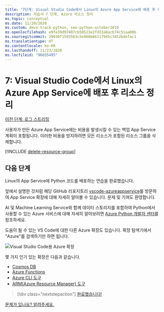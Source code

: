 ```yaml
---
title: '7단계: Visual Studio Code에서 Linux의 Azure App Service에 배포 후 리소스 정리'
description: 자습서 7 단계, Azure 리소스 정리
ms.topic: conceptual
ms.date: 11/20/2020
ms.custom: devx-track-python, seo-python-october2019
ms.openlocfilehash: e9fe39d97487cb58523e2fd33a8acb74c51aa00b
ms.sourcegitcommit: 29930f1593563c5e968b86117945c3452bdefac1
ms.translationtype: HT
ms.contentlocale: ko-KR
ms.lasthandoff: 11/23/2020
ms.locfileid: "96035495"
---
```

# <a name="7-clean-up-resources-after-deploying-to-azure-app-service-on-linux-from-visual-studio-code"></a>7: Visual Studio Code에서 Linux의 Azure App Service에 배포 후 리소스 정리

[이전 단계: 로그 스트리밍](tutorial-deploy-app-service-on-linux-06.md)

사용자가 만든 Azure App Service에는 비용을 발생시킬 수 있는 백업 App Service 계획이 포함됩니다. 이러한 비용을 방지하려면 모든 리소스가 포함된 리소스 그룹을 삭제합니다.

[!INCLUDE [delete-resource-group](includes/delete-resource-group.md)]

## <a name="next-steps"></a>다음 단계

Linux의 App Service에 Python 코드를 배포하는 연습을 완료했습니다.

앞에서 설명한 것처럼 해당 GitHub 리포지토리 [vscode-azureappservice](https://github.com/Microsoft/vscode-azureappservice)를 방문하여 App Service 확장에 대해 자세히 알아볼 수 있습니다. 문제 및 기여도 환영합니다.

AI 및 Machine Learning Service와 함께 데이터 스토리지를 포함하여 Python에서 사용할 수 있는 Azure 서비스에 대해 자세히 알아보려면 [Azure Python 개발자 센터](/python/azure/)를 참조하세요.

도움이 될 수 있는 VS Code에 대한 다른 Azure 확장도 있습니다. 확장 탐색기에서 "Azure"를 검색하기만 하면 됩니다.

![Visual Studio Code용 Azure 확장](media/deploy-azure/azure-extensions-for-visual-studio-code.png)

몇 가지 인기 있는 확장은 다음과 같습니다.

- [Cosmos DB](https://marketplace.visualstudio.com/items?itemName=ms-azuretools.vscode-cosmosdb)
- [Azure Functions](https://marketplace.visualstudio.com/items?itemName=ms-azuretools.vscode-azurefunctions)
- [Azure CLI 도구](https://marketplace.visualstudio.com/items?itemName=ms-vscode.azurecli)
- [ARM(Azure Resource Manager) 도구](https://marketplace.visualstudio.com/items?itemName=msazurermtools.azurerm-vscode-tools)

> [!div class="nextstepaction"]
> [완료했습니다!](/python/azure/) 

[문제가 있나요? 알려주세요.](https://aka.ms/FlaskVSCQuickstartHelp)
